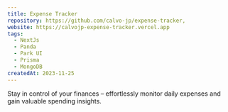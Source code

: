 ```yaml
---
title: Expense Tracker
repository: https://github.com/calvo-jp/expense-tracker,
website: https://calvojp-expense-tracker.vercel.app
tags:
  - NextJs
  - Panda
  - Park UI
  - Prisma
  - MongoDB
createdAt: 2023-11-25
---
```


Stay in control of your finances – effortlessly monitor daily expenses and gain valuable spending insights.
